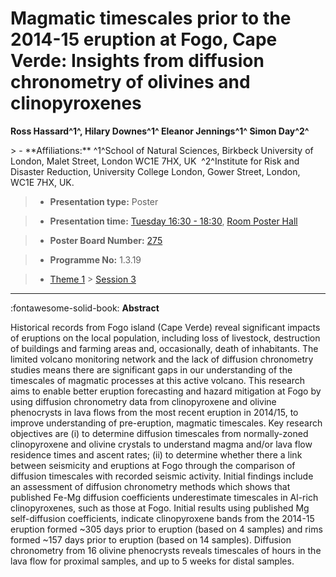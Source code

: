 # Magmatic timescales prior to the 2014-15 eruption at Fogo, Cape Verde: Insights from diffusion chronometry of olivines and clinopyroxenes

**Ross Hassard^1^, Hilary Downes^1^ Eleanor Jennings^1^ Simon Day^2^**

<!-- more -->> - **Affiliations:** ^1^School of Natural Sciences, Birkbeck University of London, Malet Street, London WC1E 7HX, UK  ^2^Institute for Risk and Disaster Reduction, University College London, Gower Street, London, WC1E 7HX, UK.

> - **Presentation type:** Poster

> - **Presentation time:** [Tuesday 16:30 - 18:30](../sessions_comparison.md#__tabbed_2_6), [Room Poster Hall](../maps_venue.md#__tabbed_1_1)

> - **Poster Board Number:** [275](../map_poster_boards.md#tuesday)

> - **Programme No:** 1.3.19

> - [Theme 1](../theme1.md) > [Session 3](../sessions/session-1-3.md)

--- 

:fontawesome-solid-book: **Abstract**

Historical records from Fogo island (Cape Verde) reveal significant impacts of eruptions on the local population, including loss of livestock, destruction of buildings and farming areas and, occasionally, death of inhabitants. The limited volcano monitoring network and the lack of diffusion chronometry studies means there are significant gaps in our understanding of the timescales of magmatic processes at this active volcano.
This research aims to enable better eruption forecasting and hazard mitigation at Fogo by using diffusion chronometry data from clinopyroxene and olivine phenocrysts in lava flows from the most recent eruption in 2014/15, to improve understanding of pre-eruption, magmatic timescales.
Key research objectives are (i) to determine diffusion timescales from normally-zoned clinopyroxene and olivine crystals to understand magma and/or lava flow residence times and ascent rates; (ii) to determine whether there a link between seismicity and eruptions at Fogo through the comparison of diffusion timescales with recorded seismic activity.
Initial findings include an assessment of diffusion chronometry methods which shows that published Fe-Mg diffusion coefficients underestimate timescales in Al-rich clinopyroxenes, such as those at Fogo.
Initial results using published Mg self-diffusion coefficients, indicate clinopyroxene bands from the 2014-15 eruption formed ~305 days prior to eruption (based on 4 samples) and rims formed ~157 days prior to eruption (based on 14 samples). Diffusion chronometry from 16 olivine phenocrysts reveals timescales of hours in the lava flow for proximal samples, and up to 5 weeks for distal samples.

